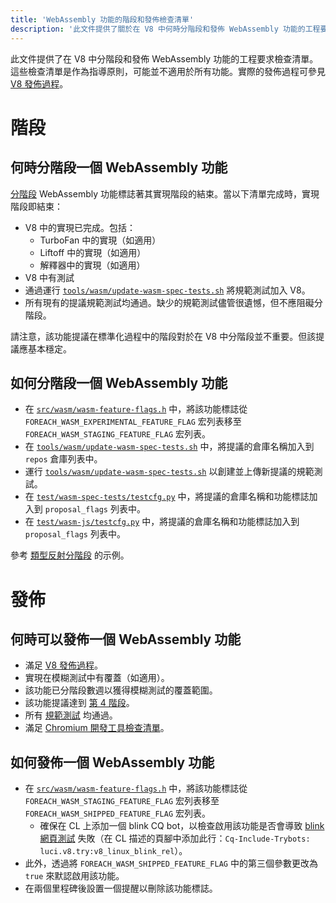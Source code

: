 ```yaml
---
title: 'WebAssembly 功能的階段和發佈檢查清單'
description: '此文件提供了關於在 V8 中何時分階段和發佈 WebAssembly 功能的工程要求檢查清單。'
---
```

此文件提供了在 V8 中分階段和發佈 WebAssembly 功能的工程要求檢查清單。這些檢查清單是作為指導原則，可能並不適用於所有功能。實際的發佈過程可參見 [V8 發佈過程](https://v8.dev/docs/feature-launch-process)。

# 階段

## 何時分階段一個 WebAssembly 功能

[分階段](https://docs.google.com/document/d/1ZgyNx7iLtRByBtbYi1GssWGefXXciLeADZBR_FxG-hE) WebAssembly 功能標誌著其實現階段的結束。當以下清單完成時，實現階段即結束：

- V8 中的實現已完成。包括：
    - TurboFan 中的實現（如適用）
    - Liftoff 中的實現（如適用）
    - 解釋器中的實現（如適用）
- V8 中有測試
- 通過運行 [`tools/wasm/update-wasm-spec-tests.sh`](https://cs.chromium.org/chromium/src/v8/tools/wasm/update-wasm-spec-tests.sh) 將規範測試加入 V8。
- 所有現有的提議規範測試均通過。缺少的規範測試儘管很遺憾，但不應阻礙分階段。

請注意，該功能提議在標準化過程中的階段對於在 V8 中分階段並不重要。但該提議應基本穩定。

## 如何分階段一個 WebAssembly 功能

- 在 [`src/wasm/wasm-feature-flags.h`](https://cs.chromium.org/chromium/src/v8/src/wasm/wasm-feature-flags.h) 中，將該功能標誌從 `FOREACH_WASM_EXPERIMENTAL_FEATURE_FLAG` 宏列表移至 `FOREACH_WASM_STAGING_FEATURE_FLAG` 宏列表。
- 在 [`tools/wasm/update-wasm-spec-tests.sh`](https://cs.chromium.org/chromium/src/v8/tools/wasm/update-wasm-spec-tests.sh) 中，將提議的倉庫名稱加入到 `repos` 倉庫列表中。
- 運行 [`tools/wasm/update-wasm-spec-tests.sh`](https://cs.chromium.org/chromium/src/v8/tools/wasm/update-wasm-spec-tests.sh) 以創建並上傳新提議的規範測試。
- 在 [`test/wasm-spec-tests/testcfg.py`](https://cs.chromium.org/chromium/src/v8/test/wasm-spec-tests/testcfg.py) 中，將提議的倉庫名稱和功能標誌加入到 `proposal_flags` 列表中。
- 在 [`test/wasm-js/testcfg.py`](https://cs.chromium.org/chromium/src/v8/test/wasm-js/testcfg.py) 中，將提議的倉庫名稱和功能標誌加入到 `proposal_flags` 列表中。

參考 [類型反射分階段](https://crrev.com/c/1771791) 的示例。

# 發佈

## 何時可以發佈一個 WebAssembly 功能

- 滿足 [V8 發佈過程](https://v8.dev/docs/feature-launch-process)。
- 實現在模糊測試中有覆蓋（如適用）。
- 該功能已分階段數週以獲得模糊測試的覆蓋範圍。
- 該功能提議達到 [第 4 階段](https://github.com/WebAssembly/proposals)。
- 所有 [規範測試](https://github.com/WebAssembly/spec/tree/master/test) 均通過。
- 滿足 [Chromium 開發工具檢查清單](https://docs.google.com/document/d/1WbL-fGuLbbNr5-n_nRGo_ILqZFnh5ZjRSUcDTT3yI8s/preview)。

## 如何發佈一個 WebAssembly 功能

- 在 [`src/wasm/wasm-feature-flags.h`](https://source.chromium.org/chromium/chromium/src/+/master:v8/src/wasm/wasm-feature-flags.h) 中，將該功能標誌從 `FOREACH_WASM_STAGING_FEATURE_FLAG` 宏列表移至 `FOREACH_WASM_SHIPPED_FEATURE_FLAG` 宏列表。
    - 確保在 CL 上添加一個 blink CQ bot，以檢查啟用該功能是否會導致 [blink 網頁測試](https://v8.dev/docs/blink-layout-tests) 失敗（在 CL 描述的頁腳中添加此行：`Cq-Include-Trybots: luci.v8.try:v8_linux_blink_rel`）。
- 此外，透過將 `FOREACH_WASM_SHIPPED_FEATURE_FLAG` 中的第三個參數更改為 `true` 來默認啟用該功能。
- 在兩個里程碑後設置一個提醒以刪除該功能標誌。
